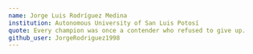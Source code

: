 ```yaml
---
name: Jorge Luis Rodríguez Medina
institution: Autonomous University of San Luis Potosí
quote: Every champion was once a contender who refused to give up.
github_user: JorgeRodriguez1998
---
```


